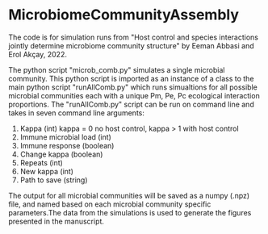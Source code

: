 # MicrobiomeCommunityAssembly

The code is for simulation runs from "Host control and species interactions jointly determine microbiome community structure" by 
Eeman Abbasi and Erol Akçay, 2022.

The python script "microb_comb.py" simulates a single microbial community. This python script is imported as an instance of a class to the main python script
"runAllComb.py" which runs simualtions for all possible microbial communities each with a unique Pm, Pe, Pc ecological interaction proportions. 
The "runAllComb.py" script can be run on command line and takes in seven command line arguments:
1. Kappa (int) kappa = 0 no host control, kappa > 1 with host control 
2. Immune microbial load (int) 
3. Immune response (boolean) 
4. Change kappa (boolean)
5. Repeats (int) 
6. New kappa (int)
7. Path to save (string)

The output for all microbial communities will be saved as a numpy (.npz) file, and named based on each microbial community specific parameters.The data
from the simulations is used to generate the figures presented in the manuscript. 
